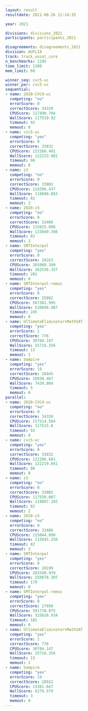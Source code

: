 ```yaml
---
layout: result
resultdate: 2021-08-26 11:24:35

year: 2021

divisions: divisions_2021
participants: participants_2021

disagreements: disagreements_2021
division: AUFLIA
track: track_unsat_core
n_benchmarks: 1245
time_limit: 1200
mem_limit: 60

winner_seq: cvc5-uc
winner_par: cvc5-uc
sequential:
- name: 2020-CVC4-uc
  competing: "no"
  errorScore: 0
  correctScore: 34339
  CPUScore: 117490.704
  WallScore: 117519.92
  timeout: 92
  memout: 0
- name: cvc5-uc
  competing: "yes"
  errorScore: 0
  correctScore: 33832
  CPUScore: 122266.401
  WallScore: 122223.981
  timeout: 98
  memout: 0
- name: z3
  competing: "no"
  errorScore: 0
  correctScore: 33002
  CPUScore: 114396.437
  WallScore: 118090.883
  timeout: 82
  memout: 2
- name: 2020-z3
  competing: "no"
  errorScore: 0
  correctScore: 32486
  CPUScore: 115025.098
  WallScore: 115049.346
  timeout: 82
  memout: 3
- name: SMTInterpol
  competing: "yes"
  errorScore: 0
  correctScore: 28163
  CPUScore: 265980.399
  WallScore: 262536.357
  timeout: 201
  memout: 0
- name: SMTInterpol-remus
  competing: "yes"
  errorScore: 0
  correctScore: 25882
  CPUScore: 567381.995
  WallScore: 539696.987
  timeout: 245
  memout: 0
- name: UltimateEliminator+MathSAT
  competing: "yes"
  errorScore: 1
  correctScore: 776
  CPUScore: 30704.147
  WallScore: 25716.356
  timeout: 13
  memout: 1
- name: Vampire
  competing: "yes"
  errorScore: 19
  correctScore: 28445
  CPUScore: 10930.467
  WallScore: 7434.804
  timeout: 5
  memout: 0
parallel:
- name: 2020-CVC4-uc
  competing: "no"
  errorScore: 0
  correctScore: 34339
  CPUScore: 117514.564
  WallScore: 117515.8
  timeout: 92
  memout: 0
- name: cvc5-uc
  competing: "yes"
  errorScore: 0
  correctScore: 33832
  CPUScore: 122286.681
  WallScore: 122219.041
  timeout: 98
  memout: 0
- name: z3
  competing: "no"
  errorScore: 0
  correctScore: 33002
  CPUScore: 117550.007
  WallScore: 118087.103
  timeout: 82
  memout: 2
- name: 2020-z3
  competing: "no"
  errorScore: 0
  correctScore: 32486
  CPUScore: 115044.098
  WallScore: 115045.256
  timeout: 82
  memout: 3
- name: SMTInterpol
  competing: "yes"
  errorScore: 0
  correctScore: 28199
  CPUScore: 283349.939
  WallScore: 250878.307
  timeout: 179
  memout: 0
- name: SMTInterpol-remus
  competing: "yes"
  errorScore: 0
  correctScore: 27690
  CPUScore: 591778.875
  WallScore: 525616.934
  timeout: 181
  memout: 0
- name: UltimateEliminator+MathSAT
  competing: "yes"
  errorScore: 1
  correctScore: 776
  CPUScore: 30704.147
  WallScore: 25716.356
  timeout: 13
  memout: 1
- name: Vampire
  competing: "yes"
  errorScore: 19
  correctScore: 28552
  CPUScore: 13381.647
  WallScore: 6279.579
  timeout: 3
  memout: 0
---
```

